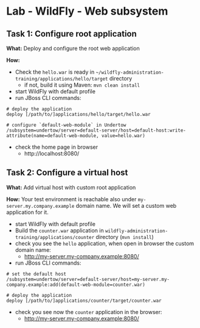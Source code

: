 # Lab - WildFly - Web subsystem

## Task 1: Configure root application

**What:** Deploy and configure the root web application

**How:**
* Check the `hello.war` is ready in `~/wildfly-administration-training/applications/hello/target` directory
  * if not, build it using Maven: `mvn clean install`
* start WildFly with default profile
* run JBoss CLI commands:
```
# deploy the application
deploy [/path/to/]applications/hello/target/hello.war

# configure `default-web-module` in Undertow
/subsystem=undertow/server=default-server/host=default-host:write-attribute(name=default-web-module, value=hello.war)
```
* check the home page in browser
  * http://localhost:8080/

## Task 2: Configure a virtual host

**What:** Add virtual host with custom root application

**How:**
Your test environment is reachable also under `my-server.my.company.example`
domain name. We will set a custom web application for it.

* start WildFly with default profile
* Build the `counter.war` application in `wildfly-administration-training/applications/counter` directory (`mvn install`)
* check you see the `hello` application, when open in browser the custom domain name:
  * http://my-server.my-company.example:8080/
* run JBoss CLI commands:
```
# set the default host
/subsystem=undertow/server=default-server/host=my-server.my-company.example:add(default-web-module=counter.war)

# deploy the application
deploy [/path/to/]applications/counter/target/counter.war
```
* check you see now the `counter` application in the browser:
  * http://my-server.my-company.example:8080/
